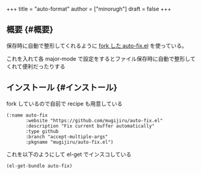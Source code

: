 +++
title = "auto-format"
author = ["minorugh"]
draft = false
+++

## 概要 {#概要}

保存時に自動で整形してくれるように
[fork した auto-fix.el](https://github.com/mugijiru/auto-fix.el) を使っている。

これを入れて各 major-mode で設定をするとファイル保存時に自動で整形してくれて便利だったりする


## インストール {#インストール}

fork しているので自前で recipe も用意している

```emacs-lisp
(:name auto-fix
	   :website "https://github.com/mugijiru/auto-fix.el"
	   :description "Fix current buffer automatically"
	   :type github
	   :branch "accept-multiple-args"
	   :pkgname "mugijiru/auto-fix.el")
```

これを以下のようにして el-get でインスコしている

```emacs-lisp
(el-get-bundle auto-fix)
```
